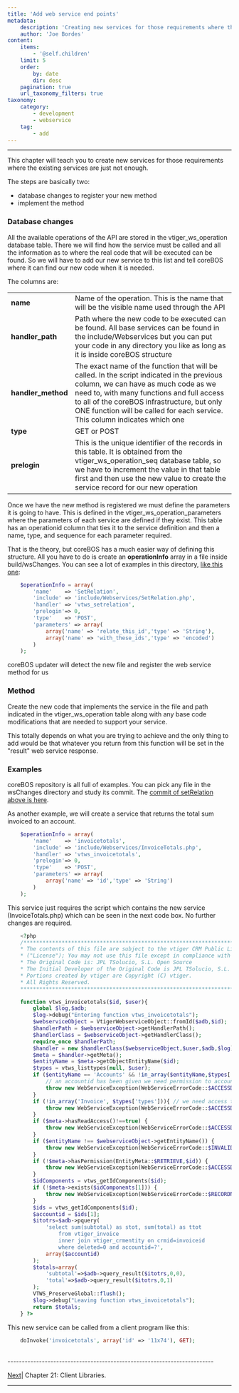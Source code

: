 ```yaml
---
title: 'Add web service end points'
metadata:
    description: 'Creating new services for those requirements where the existing services are just not enough'
    author: 'Joe Bordes'
content:
    items:
        - '@self.children'
    limit: 5
    order:
        by: date
        dir: desc
    pagination: true
    url_taxonomy_filters: true
taxonomy:
    category:
        - development
        - webservice
    tag:
        - add
---
```

---
This chapter will teach you to create new services for those
requirements where the existing services are just not enough.

The steps are basically two:

-   database changes to register your new method
-   implement the method

### Database changes

All the available operations of the API are stored in the
vtiger\_ws\_operation database table. There we will find how the service
must be called and all the information as to where the real code that
will be executed can be found. So we will have to add our new service to
this list and tell coreBOS where it can find our new code when it is
needed.

The columns are:

<table class="table table-striped">
<tbody>
<tr>
<td><strong>name</strong></td>
<td>Name of the operation. This is the name that will be the visible name used through the API</th>
</tr>
<tr>
<td><strong>handler_path</strong></td>
<td>Path where the new code to be executed can be found. All base services can be found in the include/Webservices but you can put your code in any directory you like as long as it is inside coreBOS structure</td>
</tr>
<tr>
<td><strong>handler_method</strong></td>
<td>The exact name of the function that will be called. In the script indicated in the previous column, we can have as much code as we need to, with many functions and full access to all of the coreBOS infrastructure, but only ONE function will be called for each service. This column indicates which one</td>
</tr>
<tr>
<td><strong>type</strong></td>
<td>GET or POST</td>
</tr>
<tr>
<td><strong>prelogin</strong></td>
<td>This is the unique identifier of the records in this table. It is obtained from the vtiger_ws_operation_seq database table, so we have to increment the value in that table first and then use the new value to create the service record for our new operation</td>
</tr>
</tbody>
</table>

Once we have the new method is registered we must define the parameters
it is going to have. This is defined in the
vtiger\_ws\_operation\_parameters where the parameters of each service
are defined if they exist. This table has an operationid column that
ties it to the service definition and then a name, type, and sequence
for each parameter required.

That is the theory, but coreBOS has a much easier way of defining this
structure. All you have to do is create an **operationInfo** array in a
file inside build/wsChanges. You can see a lot of examples in this
directory, [like this
one](https://github.com/tsolucio/corebos/blob/master/build/wsChanges/setRelation.php):
```php
    $operationInfo = array(
        'name'    => 'SetRelation',
        'include' => 'include/Webservices/SetRelation.php',
        'handler' => 'vtws_setrelation',
        'prelogin'=> 0,
        'type'    => 'POST',
        'parameters' => array(
            array('name' => 'relate_this_id','type' => 'String'),
            array('name' => 'with_these_ids','type' => 'encoded')
        )
    );
```
coreBOS updater will detect the new file and register the web service
method for us

### Method

Create the new code that implements the service in the file and path
indicated in the vtiger\_ws\_operation table along with any base code
modifications that are needed to support your service.

This totally depends on what you are trying to achieve and the only
thing to add would be that whatever you return from this function will
be set in the "result" web service response.

### Examples

coreBOS repository is all full of examples. You can pick any file in the
wsChanges directory and study its commit. The [commit of setRelation
above is
here](https://github.com/tsolucio/corebos/commit/7ebb729ee4115e5ac36dd0fa73b2ed67d05f0bca).

As another example, we will create a service that returns the total sum
invoiced to an account.
```php
    $operationInfo = array(
        'name'    => 'invoicetotals',
        'include' => 'include/Webservices/InvoiceTotals.php',
        'handler' => 'vtws_invoicetotals',
        'prelogin'=> 0,
        'type'    => 'POST',
        'parameters' => array(
            array('name' => 'id','type' => 'String')
        )
    );
```
This service just requires the script which contains the new service
(InvoiceTotals.php) which can be seen in the next code box. No further
changes are required.
```php
    <?php
    /************************************************************************************
    * The contents of this file are subject to the vtiger CRM Public License Version 1.0
    * ("License"); You may not use this file except in compliance with the License
    * The Original Code is: JPL TSolucio, S.L. Open Source
    * The Initial Developer of the Original Code is JPL TSolucio, S.L.
    * Portions created by vtiger are Copyright (C) vtiger.
    * All Rights Reserved.
    *************************************************************************************/

    function vtws_invoicetotals($id, $user){
        global $log,$adb;
        $log->debug("Entering function vtws_invoicetotals");
        $webserviceObject = VtigerWebserviceObject::fromId($adb,$id);
        $handlerPath = $webserviceObject->getHandlerPath();
        $handlerClass = $webserviceObject->getHandlerClass();
        require_once $handlerPath;
        $handler = new $handlerClass($webserviceObject,$user,$adb,$log);
        $meta = $handler->getMeta();
        $entityName = $meta->getObjectEntityName($id);
        $types = vtws_listtypes(null, $user);
        if ($entityName == 'Accounts' && !in_array($entityName,$types['types'])) {
            // an accountid has been given we need permission to accounts
            throw new WebServiceException(WebServiceErrorCode::$ACCESSDENIED,"Permission to perform the operation is denied on $entityName");
        }
        if (!in_array('Invoice', $types['types'])){ // we need access to invoices also
            throw new WebServiceException(WebServiceErrorCode::$ACCESSDENIED,"Permission to perform the operation is denied on Invoice");
        }
        if ($meta->hasReadAccess()!==true) {
            throw new WebServiceException(WebServiceErrorCode::$ACCESSDENIED,"Permission to write is denied");
        }
        if ($entityName !== $webserviceObject->getEntityName()) {
            throw new WebServiceException(WebServiceErrorCode::$INVALIDID,"Id specified is incorrect");
        }
        if (!$meta->hasPermission(EntityMeta::$RETRIEVE,$id)) {
            throw new WebServiceException(WebServiceErrorCode::$ACCESSDENIED,"Permission to read given object is denied");
        }
        $idComponents = vtws_getIdComponents($id);
        if (!$meta->exists($idComponents[1])) {
            throw new WebServiceException(WebServiceErrorCode::$RECORDNOTFOUND,"Record you are trying to access is not found");
        }
        $ids = vtws_getIdComponents($id);
        $accountid = $ids[1];
        $itotrs=$adb->pquery(
            'select sum(subtotal) as stot, sum(total) as ttot
                from vtiger_invoice
                inner join vtiger_crmentity on crmid=invoiceid
                where deleted=0 and accountid=?',
            array($accountid)
        );
        $totals=array(
            'subtotal'=>$adb->query_result($itotrs,0,0),
            'total'=>$adb->query_result($itotrs,0,1)
        );
        VTWS_PreserveGlobal::flush();
        $log->debug("Leaving function vtws_invoicetotals");
        return $totals;
    } ?>
```
This new service can be called from a client program like this:
```php
    doInvoke('invoicetotals', array('id' => '11x74'), GET);
```

<br>
------------------------------------------------------------------------

[Next](http://localhost/coreBOSDocumentation/configuration-tools/webservice-development/manual/libraries)| Chapter 21: Client Libraries.


------------------------------------------------------------------------